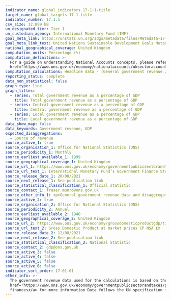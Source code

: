 ```yaml
---
indicator_name: global_indicators.17-1-1-title
target_name: global_targets.17-1-title
indicator_number: 17.1.1
csv_size: 12.899 kB
un_designated_tier: Tier I
un_custodian_agency: International Monetary Fund (IMF)
goal_meta_link: https://unstats.un.org/sdgs/metadata/files/Metadata-17-01-01.pdf
goal_meta_link_text: United Nations Sustainable Development Goals Metadata (PDF 469 KB)
national_geographical_coverage: United Kingdom
computation_units: Percentage (%)
computation_definitions: >-
  For a guide on understanding National Accounts concepts, please refer to <a href="https://unstats.un.org/unsd/nationalaccount/docs/sna2008.pdf">System of National Accounts 2008</a> and <a
  href="https://www.ons.gov.uk/economy/nationalaccounts/uksectoraccounts/methodologies/aguidetotheuknationalaccountsmarch2020">A guide to UK National Accounts March 2020<a/>
computation_calculations: Headline data - (General government revenue / GDP) * 100</p><p>Disaggregated data -  (Revenue source/ GDP) * 100
reporting_status: complete
data_non_statistical: false
graph_type: line
graph_titles:
  - series: Total government revenue as a percentage of GDP
    title: Total government revenue as a percentage of GDP
  - series: Central government revenue as a percentage of GDP
    title: Central government revenue as a percentage of GDP
  - series: Local government revenue as a percentage of GDP
    title: Local government revenue as a percentage of GDP
data_show_map: false
data_keywords: Government revenue, GDP
expected_disaggregations:
  - Source of revenue
source_active_1: true
source_organisation_1: Office for National Statistics (ONS)
source_periodicity_1: Monthly
source_earliest_available_1: 1999
source_geographical_coverage_1: United Kingdom
source_url_1: https://www.ons.gov.uk/economy/governmentpublicsectorandtaxes/publicsectorfinance/datasets/internationalmonetaryfundsgovernmentfinancestatisticsframeworkinthepublicsectorfinancesappendixe
source_url_text_1: International Monetary Fund’s Government Finance Statistics framework in the public sector finances: Appendix E
source_release_date_1: 20/08/2021
source_next_release_1: See publication link
source_statistical_classification_1: Official statistic
source_contact_1: fraser.munro@ons.gov.uk 
source_other_info_1: <p>General government revenue data and disaggregations are acquired from tab SO-GG, Code 1 Revenue.</p><p>The original source is published monthly, but this indicator is updated annually.</p>
source_active_2: true
source_organisation_2: Office for National Statistics (ONS)
source_periodicity_2: Annual
source_earliest_available_2: 1948
source_geographical_coverage_2: United Kingdom
source_url_2: https://www.ons.gov.uk/economy/grossdomesticproductgdp/timeseries/bktl/pn2?referrer=search&searchTerm=bktl
source_url_text_2: Gross Domestic Product at market prices CP NSA £m
source_release_date_2: 12/08/2021
source_next_release_2: See publication link
source_statistical_classification_2: National Statistic
source_contact_2: gdp@ons.gov.uk
source_active_3: false
source_active_4: false
source_active_5: false
source_active_6: false
indicator_sort_order: 17-01-01
other_info: >-
  The government revenue data used for the calculations is based on the IMF’s Government Finance Statistics Manual 2014 (GFSM). See the <a
  href='https://www.ons.gov.uk/economy/governmentpublicsectorandtaxes/publicsectorfinance/methodologies/internationalmonetaryfundsgovernmentfinancestatisticsframeworkinthepublicsectorfinances'>International Monetary Fund's Government Finance Statistics framework in the public sector
  finances</a> for more information Data follows the UN specification for this indicator. This indicator has been identified in collaboration with topic experts.
---
```

